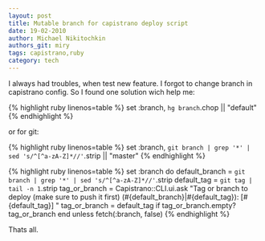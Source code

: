 ```yaml
---
layout: post
title: Mutable branch for capistrano deploy script
date: 19-02-2010
author: Michael Nikitochkin
authors_git: miry
tags: capistrano,ruby
category: tech
---
```


I always had troubles, when test new feature. I forgot to change branch in capistrano config. So I found one solution wich help me:

{% highlight ruby linenos=table %}
set :branch, `hg branch`.chop || "default"
{% endhighlight %}

or for git:

{% highlight ruby linenos=table %}
set :branch, `git branch | grep '*' | sed 's/^[^a-zA-Z]*//'`.strip || "master"
{% endhighlight %}

{% highlight ruby linenos=table %}
set :branch do
  default_branch = `git branch | grep '*' | sed 's/^[^a-zA-Z]*//'`.strip
  default_tag    = `git tag | tail -n 1`.strip
  tag_or_branch = Capistrano::CLI.ui.ask "Tag or branch to deploy (make sure to push it first) (#{default_branch}|#{default_tag}): [#{default_tag}] "
  tag_or_branch = default_tag if tag_or_branch.empty?
  tag_or_branch
end unless fetch(:branch, false)
{% endhighlight %}

Thats all.
